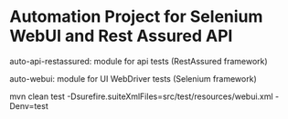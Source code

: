 # Automation Project for Selenium WebUI and Rest Assured API

auto-api-restassured: module for api tests (RestAssured framework)


auto-webui: module for UI WebDriver tests (Selenium framework)

mvn clean test -Dsurefire.suiteXmlFiles=src/test/resources/webui.xml -Denv=test
